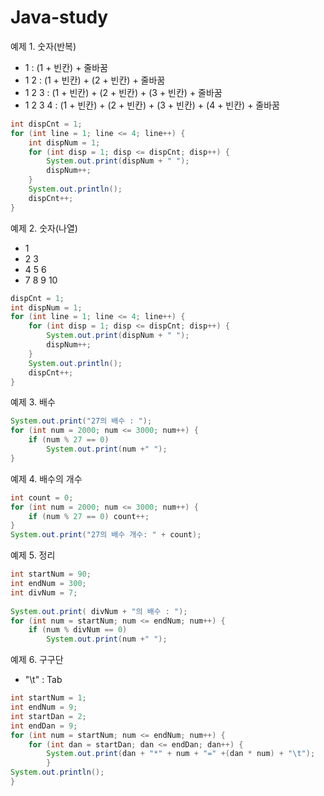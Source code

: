 # Java-study

예제 1. 숫자(반복)

- 1       : (1 + 빈칸) + 줄바꿈
- 1 2     : (1 + 빈칸) + (2 + 빈칸) + 줄바꿈
- 1 2 3   : (1 + 빈칸) + (2 + 빈칸) + (3 + 빈칸) + 줄바꿈
- 1 2 3 4 : (1 + 빈칸) + (2 + 빈칸) + (3 + 빈칸) + (4 + 빈칸) + 줄바꿈

```java
int dispCnt = 1;
for (int line = 1; line <= 4; line++) {
	int dispNum = 1;
	for (int disp = 1; disp <= dispCnt; disp++) {
		System.out.print(dispNum + " ");
		dispNum++;
	}
	System.out.println();
	dispCnt++;
}
```

예제 2. 숫자(나열)

- 1    
- 2 3  
- 4 5 6  
- 7 8 9 10

```java
dispCnt = 1;
int dispNum = 1;
for (int line = 1; line <= 4; line++) {
	for (int disp = 1; disp <= dispCnt; disp++) {
		System.out.print(dispNum + " ");
		dispNum++;
	}
	System.out.println();
	dispCnt++;
}
```

예제 3. 배수

```java
System.out.print("27의 배수 : ");
for (int num = 2000; num <= 3000; num++) {
	if (num % 27 == 0)
		System.out.print(num +" ");
}
```

예제 4. 배수의 개수

```java
int count = 0;
for (int num = 2000; num <= 3000; num++) {
	if (num % 27 == 0) count++;
}
System.out.print("27의 배수 개수: " + count);
```

예제 5. 정리

```java
int startNum = 90;
int endNum = 300;
int divNum = 7;
		
System.out.print( divNum + "의 배수 : ");
for (int num = startNum; num <= endNum; num++) {
	if (num % divNum == 0)
		System.out.print(num +" ");
```

예제 6. 구구단
- "\t" : Tab

```java
int startNum = 1;
int endNum = 9;
int startDan = 2;
int endDan = 9;
for (int num = startNum; num <= endNum; num++) {
	for (int dan = startDan; dan <= endDan; dan++) {
		System.out.print(dan + "*" + num + "=" +(dan * num) + "\t");
		}
System.out.println();
}
```


